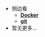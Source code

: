 <!--侧边栏-->

* 侧边看
    * [**Docker**](/study/Docker/README)
    * [**git**](/study/git/README)
* 暂无更多...

